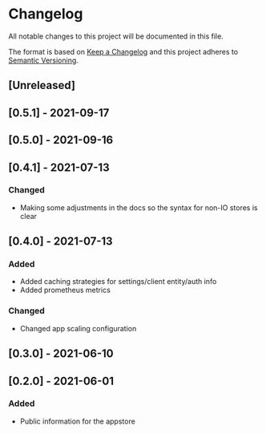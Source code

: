 # Changelog

All notable changes to this project will be documented in this file.

The format is based on [Keep a Changelog](http://keepachangelog.com/en/1.0.0/)
and this project adheres to [Semantic Versioning](http://semver.org/spec/v2.0.0.html).

## [Unreleased]

## [0.5.1] - 2021-09-17

## [0.5.0] - 2021-09-16

## [0.4.1] - 2021-07-13

### Changed
- Making some adjustments in the docs so the syntax for non-IO stores is clear

## [0.4.0] - 2021-07-13
### Added
- Added caching strategies for settings/client entity/auth info
- Added prometheus metrics

### Changed
- Changed app scaling configuration

## [0.3.0] - 2021-06-10

## [0.2.0] - 2021-06-01
### Added
- Public information for the appstore
